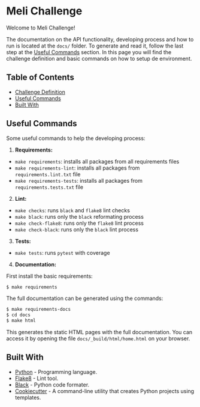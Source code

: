# Meli Challenge

Welcome to Meli Challenge!

The documentation on the API functionality, developing process and how to run is located at the `docs/` folder. To generate and read it, follow the last step at the [Useful Commands](#useful-commands) section. In this page you will find the challenge definition and basic commands on how to setup de environment.

## Table of Contents

- [Challenge Definition](#challenge-definition)
- [Useful Commands](#useful-commands)
- [Built With](#built-with)

## Useful Commands

Some useful commands to help the developing process:

1. **Requirements:**
  - `make requirements`: installs all packages from all requirements files
  - `make requirements-lint`: installs all packages from `requirements.lint.txt` file
  - `make requirements-tests`: installs all packages from `requirements.tests.txt` file
2. **Lint:**
  - `make checks`: runs `black` and `flake8` lint checks
  - `make black`: runs only the `black` reformating process
  - `make check-flake8`: runs only the `flake8` lint process
  - `make check-black`: runs only the `black` lint process
3. **Tests:**
  - `make tests`: runs `pytest` with coverage
4. **Documentation:**

  First install the basic requirements:
  ```bash
  $ make requirements
  ```

  The full documentation can be generated using the commands:
  ```bash
  $ make requirements-docs
  $ cd docs
  $ make html
  ```
  This generates the static HTML pages with the full documentation. You can access it by opening the file `docs/_build/html/home.html` on your browser.

## Built With

- [Python](https://www.python.org/) - Programming language.
- [Flake8](https://pypi.org/project/flake8/) - Lint tool.
- [Black](https://black.readthedocs.io/en/stable/) - Python code formater.
- [Cookiecutter](https://github.com/cookiecutter/cookiecutter) - A command-line utility that creates Python projects using templates.